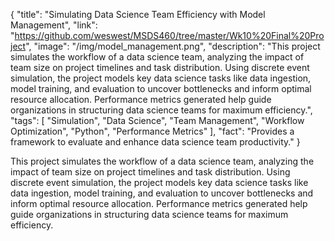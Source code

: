 {
    "title": "Simulating Data Science Team Efficiency with Model Management",
    "link": "https://github.com/weswest/MSDS460/tree/master/Wk10%20Final%20Project",
    "image": "/img/model_management.png",
    "description": "This project simulates the workflow of a data science team, analyzing the impact of team size on project timelines and task distribution. Using discrete event simulation, the project models key data science tasks like data ingestion, model training, and evaluation to uncover bottlenecks and inform optimal resource allocation. Performance metrics generated help guide organizations in structuring data science teams for maximum efficiency.",
    "tags": [
        "Simulation",
        "Data Science",
        "Team Management",
        "Workflow Optimization",
        "Python",
        "Performance Metrics"
    ],
    "fact": "Provides a framework to evaluate and enhance data science team productivity."
}

This project simulates the workflow of a data science team, analyzing the impact of team size on project timelines and task distribution. Using discrete event simulation, the project models key data science tasks like data ingestion, model training, and evaluation to uncover bottlenecks and inform optimal resource allocation. Performance metrics generated help guide organizations in structuring data science teams for maximum efficiency.
